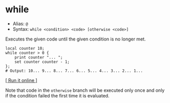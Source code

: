 # while

- Alias: `@`
- Syntax: `while <condition> <code> [otherwise <code>]`

Executes the given code until the given condition is no longer met.

    local counter 10;
    while counter > 0 {
        print counter "... ";
        set counter counter - 1;
    };
    # Output: 10... 9... 8... 7... 6... 5... 4... 3... 2... 1...

[[ Run it online ]](https://utopia.sh/?code=local+counter+10%3B%0D%0Awhile+counter+%3E+0+%7B%0D%0A++++print+counter+%22...+%22%3B%0D%0A++++set+counter+counter+-+1%3B%0D%0A%7D%3B%0D%0A%23+Output%3A+10...+9...+8...+7...+6...+5...+4...+3...+2...+1...)

Note that code in the `otherwise` branch will be executed only once and only if the condition failed the first time it is evaluated. 

